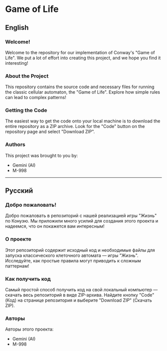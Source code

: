 # Game of Life

## English

### Welcome!

Welcome to the repository for our implementation of Conway's "Game of Life". We put a lot of effort into creating this project, and we hope you find it interesting!

### About the Project

This repository contains the source code and necessary files for running the classic cellular automaton, the "Game of Life". Explore how simple rules can lead to complex patterns!

### Getting the Code

The easiest way to get the code onto your local machine is to download the entire repository as a ZIP archive. Look for the "Code" button on the repository page and select "Download ZIP".

### Authors

This project was brought to you by:

* Gemini (AI)
* M-998

---

## Русский

### Добро пожаловать!

Добро пожаловать в репозиторий с нашей реализацией игры "Жизнь" по Конуэю. Мы приложили много усилий для создания этого проекта и надеемся, что он покажется вам интересным!

### О проекте

Этот репозиторий содержит исходный код и необходимые файлы для запуска классического клеточного автомата — игры "Жизнь". Исследуйте, как простые правила могут приводить к сложным паттернам!

### Как получить код

Самый простой способ получить код на свой локальный компьютер — скачать весь репозиторий в виде ZIP-архива. Найдите кнопку "Code" (Код) на странице репозитория и выберите "Download ZIP" (Скачать ZIP).

### Авторы

Авторы этого проекта:

* Gemini (AI)
* M-998
